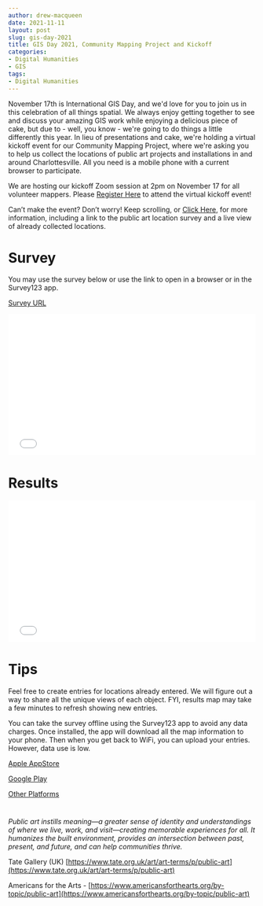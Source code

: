 ```yaml
---
author: drew-macqueen
date: 2021-11-11
layout: post
slug: gis-day-2021
title: GIS Day 2021, Community Mapping Project and Kickoff
categories:
- Digital Humanities
- GIS
tags:
- Digital Humanities
---
```


November 17th is International GIS Day, and we'd love for you to join us in this celebration of all things spatial. We always enjoy getting together to see and discuss your amazing GIS work while enjoying a delicious piece of cake, but due to - well, you know - we're going to do things a little differently this year. In lieu of presentations and cake, we're holding a virtual kickoff event for our Community Mapping Project, where we're asking you to help us collect the locations of public art projects and installations in and around Charlottesville. All you need is a mobile phone with a current browser to participate.

We are hosting our kickoff Zoom session at 2pm on November 17 for all volunteer mappers. Please [Register Here](https://cal.lib.virginia.edu/calendar/events/GISDay2021) to attend the virtual kickoff event!

Can’t make the event? Don’t worry! Keep scrolling, or [Click Here](https://storymaps.arcgis.com/stories/b13bbb931c77455aaa51d256f1740d56), for more information, including a link to the public art location survey and a live view of already collected locations.

# Survey

You may use the survey below or use the link to open in a browser or in the Survey123 app.

[Survey URL](https://arcg.is/0j0y1y0)

<style>.embed-container {position: relative; height: 0; padding-bottom:80%; max-width: 100%;} .embed-container iframe, .embed-container object, .embed-container iframe{position: absolute; top: 0; left: 0; width: 100%; height: 100%;} small{position: absolute; z-index: 40; bottom: 0; margin-bottom: -15px;}</style><div class="embed-container"><iframe name="survey123webform" width="700" height="1300" frameborder="0" marginheight="0" marginwidth="0" title="GIS Day Public Art Survey" src="//survey123.arcgis.com/share/369e783e142b4907bd2b168963da2ce3?hide=header" allow="geolocation https://survey123.arcgis.com; camera https://survey123.arcgis.com"></iframe></div><script>var survey123webform = document.getElementsByName('survey123webform')[0];window.addEventListener("message",e=>{if(e.data){var t=JSON.parse(e.data);"survey123:onFormLoaded"===t.event&&t.contentHeight&&(survey123webform.parentNode.style.height=t.contentHeight+"px")&&(survey123webform.parentNode.style["padding-bottom"]="unset")}});</script>

# Results

<style>.embed-container {position: relative; padding-bottom: 57%; height: 0; max-width: 100%;} .embed-container iframe, .embed-container object, .embed-container iframe{position: absolute; top: 0; left: 0; width: 100%; height: 100%;} small{position: absolute; z-index: 40; bottom: 0; margin-bottom: -15px;}</style><div class="embed-container"><iframe width="700" height="500" frameborder="0" scrolling="no" marginheight="0" marginwidth="0" title="Charlottesville Public Art" src="//uvalibrary.maps.arcgis.com/apps/Embed/index.html?webmap=ca46833fb3f1470a8ad4ca962396303b&extent=-78.5592,38.0039,-78.4324,38.0679&zoom=true&previewImage=false&scale=false&disable_scroll=true&theme=light&legend=true"></iframe></div>

# Tips

Feel free to create entries for locations already entered. We will figure out a way to share all the unique views of each object. FYI, results map may take a few minutes to refresh showing new entries.

You can take the survey offline using the Survey123 app to avoid any data charges. Once installed, the app will download all the map information to your phone. Then when you get back to WiFi, you can upload your entries. However, data use is low.

[Apple AppStore](https://apps.apple.com/us/app/arcgis-survey123/id993015031)

[Google Play](https://play.google.com/store/apps/details?id=com.esri.survey123)

[Other Platforms](https://www.esri.com/en-us/arcgis/products/arcgis-survey123/resources#settingup)

#

<cite>Public art instills meaning—a greater sense of identity and understandings of where we live, work, and visit—creating memorable experiences for all. It humanizes the built environment, provides an intersection between past, present, and future, and can help communities thrive.</cite>

Tate Gallery (UK)  [https://www.tate.org.uk/art/art-terms/p/public-art](https://www.tate.org.uk/art/art-terms/p/public-art)

Americans for the Arts -  [https://www.americansforthearts.org/by-topic/public-art](https://www.americansforthearts.org/by-topic/public-art)